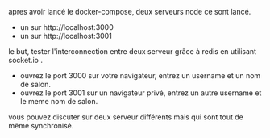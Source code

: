 apres avoir lancé le docker-compose, deux serveurs node ce sont lancé.

- un sur http://localhost:3000
- un sur http://localhost:3001

le but, tester l'interconnection entre deux serveur grâce à redis en utilisant socket.io .

- ouvrez le port 3000 sur votre navigateur, entrez un username et un nom de salon.
- ouvrez le port 3001 sur un navigateur privé, entrez un autre username et le meme nom de salon.

vous pouvez discuter sur deux serveur différents mais qui sont tout de même synchronisé.